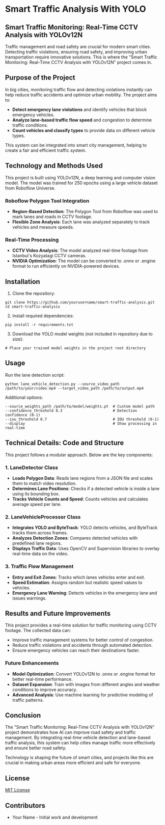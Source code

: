 # Smart Traffic Analysis With YOLO

## Smart Traffic Monitoring: Real-Time CCTV Analysis with YOLOv12N

Traffic management and road safety are crucial for modern smart cities. Detecting traffic violations, ensuring road safety, and improving urban transportation require innovative solutions. This is where the "Smart Traffic Monitoring: Real-Time CCTV Analysis with YOLOv12N" project comes in.

## Purpose of the Project

In big cities, monitoring traffic flow and detecting violations instantly can help reduce traffic accidents and optimize urban mobility. The project aims to:

- **Detect emergency lane violations** and identify vehicles that block emergency vehicles.
- **Analyze lane-based traffic flow speed** and congestion to determine traffic conditions.
- **Count vehicles and classify types** to provide data on different vehicle types.

This system can be integrated into smart city management, helping to create a fair and efficient traffic system.

## Technology and Methods Used

This project is built using YOLOv12N, a deep learning and computer vision model. The model was trained for 250 epochs using a large vehicle dataset from Roboflow Universe.

### Roboflow Polygon Tool Integration

- **Region-Based Detection**: The Polygon Tool from Roboflow was used to mark lanes and roads in CCTV footage.
- **Flexible Zone Analysis**: Each lane was analyzed separately to track vehicles and measure speeds.

### Real-Time Processing

- **CCTV Video Analysis**: The model analyzed real-time footage from Istanbul's Kozyatagi CCTV cameras.
- **NVIDIA Optimization**: The model can be converted to .onnx or .engine format to run efficiently on NVIDIA-powered devices.

## Installation

1. Clone the repository:
```
git clone https://github.com/yourusername/smart-traffic-analysis.git
cd smart-traffic-analysis
```

2. Install required dependencies:
```
pip install -r requirements.txt
```

3. Download the YOLO model weights (not included in repository due to size):
```
# Place your trained model weights in the project root directory
```

## Usage

Run the lane detection script:

```
python lane_vehicle_detection.py --source_video_path /path/to/your/video.mp4 --target_video_path /path/to/output.mp4
```

Additional options:
```
--source_weights_path /path/to/model/weights.pt  # Custom model path
--confidence_threshold 0.3                       # Detection confidence (0-1)
--iou_threshold 0.7                              # IOU threshold (0-1)
--display                                        # Show processing in real-time
```

## Technical Details: Code and Structure

This project follows a modular approach. Below are the key components:

### 1. LaneDetector Class

- **Loads Polygon Data**: Reads lane regions from a JSON file and scales them to match video resolution.
- **Determines Lane Positions**: Checks if a detected vehicle is inside a lane using its bounding box.
- **Tracks Vehicle Counts and Speed**: Counts vehicles and calculates average speed per lane.

### 2. LaneVehicleProcessor Class

- **Integrates YOLO and ByteTrack**: YOLO detects vehicles, and ByteTrack tracks them across frames.
- **Analyzes Detection Zones**: Compares detected vehicles with predefined lane regions.
- **Displays Traffic Data**: Uses OpenCV and Supervision libraries to overlay real-time data on the video.

### 3. Traffic Flow Management

- **Entry and Exit Zones**: Tracks which lanes vehicles enter and exit.
- **Speed Estimation**: Assigns random but realistic speed values to vehicles.
- **Emergency Lane Warning**: Detects vehicles in the emergency lane and issues warnings.

## Results and Future Improvements

This project provides a real-time solution for traffic monitoring using CCTV footage. The collected data can:

- Improve traffic management systems for better control of congestion.
- Reduce traffic violations and accidents through automated detection.
- Ensure emergency vehicles can reach their destinations faster.

### Future Enhancements

- **Model Optimization**: Convert YOLOv12N to .onnx or .engine format for better real-time performance.
- **Dataset Expansion**: Train with images from different angles and weather conditions to improve accuracy.
- **Advanced Analysis**: Use machine learning for predictive modeling of traffic patterns.

## Conclusion

The "Smart Traffic Monitoring: Real-Time CCTV Analysis with YOLOv12N" project demonstrates how AI can improve road safety and traffic management. By integrating real-time vehicle detection and lane-based traffic analysis, this system can help cities manage traffic more effectively and ensure better road safety.

Technology is shaping the future of smart cities, and projects like this are crucial in making urban areas more efficient and safe for everyone.

## License

[MIT License](LICENSE)

## Contributors

- Your Name - Initial work and development